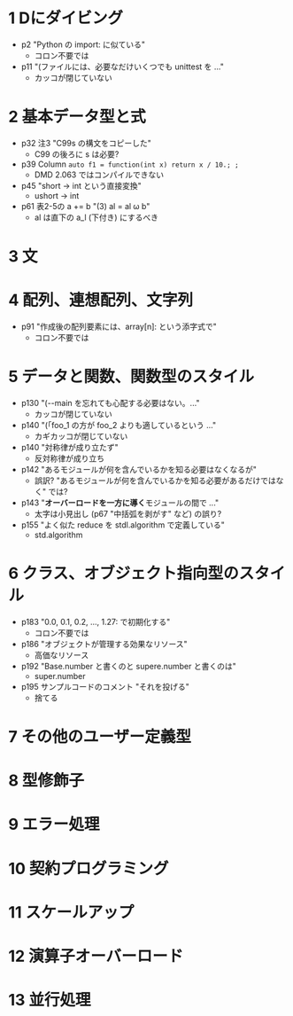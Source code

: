 # 1 Dにダイビング

- p2 "Python の import: に似ている"
    - コロン不要では
- p11 "(ファイルには、必要なだけいくつでも unittest を ..."
    - カッコが閉じていない

# 2 基本データ型と式

- p32 注3 "C99s の構文をコピーした"
    - C99 の後ろに s は必要?
- p39 Column `auto f1 = function(int x) return x / 10.; ;`
    - DMD 2.063 ではコンパイルできない
- p45 "short → int という直接変換" 
    - ushort → int
- p61 表2-5の a += b "(3) al = al ω b"
    - al は直下の a_l (下付き) にするべき

# 3 文
# 4 配列、連想配列、文字列

- p91 "作成後の配列要素には、array[n]: という添字式で"
    - コロン不要では

# 5 データと関数、関数型のスタイル

- p130 "(--main を忘れても心配する必要はない。..."
    - カッコが閉じていない
- p140 "(「foo_1 の方が foo_2 よりも適しているという ..."
    - カギカッコが閉じていない
- p140 "対称律が成り立たず"
    - 反対称律が成り立ち
- p142 "あるモジュールが何を含んでいるかを知る必要はなくなるが"
    - 誤訳? "あるモジュールが何を含んでいるかを知る必要があるだけではなく" では?
- p143 "**オーバーロードを一方に導く**モジュールの間で ..."
    - 太字は小見出し (p67 "中括弧を剥がす" など) の誤り?
- p155 "よく似た reduce を stdl.algorithm で定義している"
    - std.algorithm

# 6 クラス、オブジェクト指向型のスタイル

- p183 "0.0, 0.1, 0.2, ..., 1.27: で初期化する"
    - コロン不要では
- p186 "オブジェクトが管理する効果なリソース"
    - 高価なリソース
- p192 "Base.number と書くのと supere.number と書くのは"
    - super.number
- p195 サンプルコードのコメント "それを投げる"
    - 捨てる

# 7 その他のユーザー定義型
# 8 型修飾子
# 9 エラー処理
# 10 契約プログラミング
# 11 スケールアップ
# 12 演算子オーバーロード
# 13 並行処理
